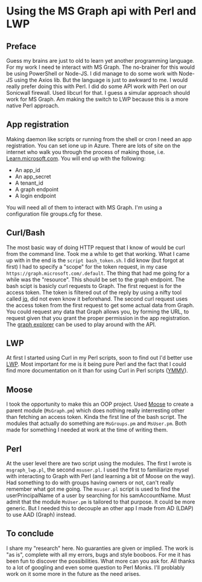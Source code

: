 # Using the MS Graph api with Perl and LWP

## Preface
Guess my brains are just to old to learn yet another programming language. For my work I need te interact with MS Graph. The no-brainer for this would be using PowerShell or Node-JS. I did manage to do some work with Node-JS using the Axios lib. But the language is just to awkward to me. I would really prefer doing this with Perl. I did do some API work with Perl on our Sonicwall firewall. Used libcurl for that. I guess a simular approach should work for MS Graph. Am making the switch to LWP because this is a more native Perl approach.

## App registration
Making daemon like scripts or running from the shell or cron I need an app registration. You can set ione up in Azure. There are lots of site on the internet who walk you through the process of making those, i.e. [Learn.microsoft.com](https://learn.microsoft.com/en-us/graph/auth-register-app-v2). You will end up with the following:

- An app_id
- An app_secret
- A tenant_id
- A graph endpoint
- A login endpoint

You will need all of them to interact with MS Graph. I'm using a configuration file groups.cfg for these.

## Curl/Bash
The most basic way of doing HTTP request that I know of would be curl from the command line. Took me a while to get that working. What I came up with in the end is the `script bash_token.sh`. I did know (but forgot at first) I had to specify a "scope" for the token request, in my case `https://graph.microsoft.com/.default`. The thing that had me going for a while was the "resource". This should be set to the graph endpoint.
The bash scipt is basicly curl requests to Graph. The first request is for the access token. The token is filtered out of the reply by using a nifty tool called [jq](https://www.baeldung.com/linux/jq-command-json), did not even know it beforehand. The second curl request uses the access token from the first request to get some actual data from Graph. You could request any data that Graph allows you, by forming the URL, to request given that you grant the proper permission in the app registration.
The [graph explorer](https://developer.microsoft.com/en-us/graph/graph-explorer) can be used to play around with the API.
## LWP
At first I started using Curl in my Perl scripts, soon to find out I'd better use [LWP](https://www.google.com/search?q=perl+lwp). Most important for me is it being pure Perl and the fact that I could find more documentation on it than for using Curl in Perl scripts ([YMMV](https://www.google.com/search?q=your+mileage+may+vary)).
## Moose
I took the opportunity to make this an OOP project. Used [Moose](https://www.google.com/search?q=perl+moose) to create a parent module (`MsGraph.pm`) which does nothing really interresting other than fetching an access token. Kinda the first line of the bash script. The modules that actually do something are `MsGroups.pm` and `MsUser.pm`. Both made for something I needed at work at the time of writing them.
## Perl
At the user level there are two script using the modules. The first I wrote is `msgraph_lwp.pl`, the second `msuser.pl`. I used the first to familiarize mysel with interacting to Graph with Perl (and learning a bit of Moose on the way). Had something to do with groups having owners or not, can't really remember what got me going. 
The `msuser.pl` script is used to find the userPrincipalName of a user by searching for his samAccountName. Must admit that the module `MsUser.pm` is tailored to that purpose. It could be more generic. But I needed this to decouple an other app I made from AD (LDAP) to use AAD (Graph) instead.
## To conclude
I share my "research" here. No guaranties are given or implied. The work is "as is", complete with all my errors, bugs and style booboos. For me it has been fun to discover the possibilities. What more can you ask for. All thanks to a lot of googling and even some question to Perl Monks. I'll problably work on it some more in the future as the need arises.
